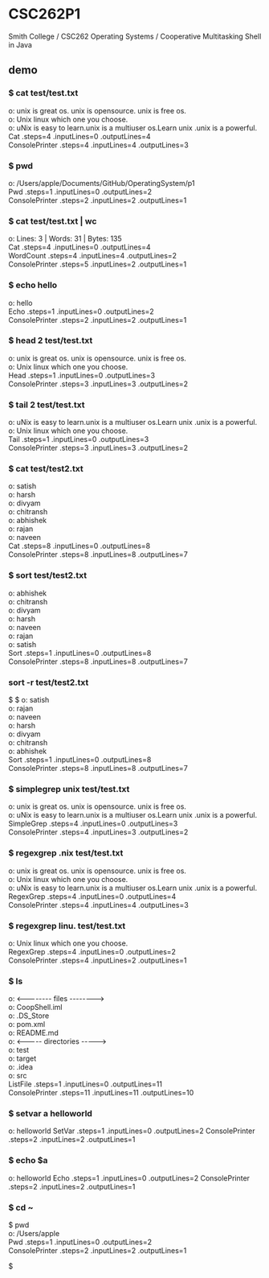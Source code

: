 # CSC262P1
Smith College / CSC262 Operating Systems / Cooperative Multitasking Shell in Java

## demo

### $ cat test/test.txt
o: unix is great os. unix is opensource. unix is free os.\
o: Unix linux which one you choose.\
o: uNix is easy to learn.unix is a multiuser os.Learn unix .unix is a powerful.\
Cat .steps=4 .inputLines=0 .outputLines=4\
ConsolePrinter .steps=4 .inputLines=4 .outputLines=3


### $ pwd
o: /Users/apple/Documents/GitHub/OperatingSystem/p1\
Pwd .steps=1 .inputLines=0 .outputLines=2\
ConsolePrinter .steps=2 .inputLines=2 .outputLines=1


### $ cat test/test.txt | wc 
o: Lines: 3 | Words: 31 | Bytes: 135\
Cat .steps=4 .inputLines=0 .outputLines=4\
WordCount .steps=4 .inputLines=4 .outputLines=2\
ConsolePrinter .steps=5 .inputLines=2 .outputLines=1


### $ echo hello
o: hello\
Echo .steps=1 .inputLines=0 .outputLines=2\
ConsolePrinter .steps=2 .inputLines=2 .outputLines=1


### $ head 2 test/test.txt
o: unix is great os. unix is opensource. unix is free os.\
o: Unix linux which one you choose.\
Head .steps=1 .inputLines=0 .outputLines=3\
ConsolePrinter .steps=3 .inputLines=3 .outputLines=2


### $ tail 2 test/test.txt
o: uNix is easy to learn.unix is a multiuser os.Learn unix .unix is a powerful.\
o: Unix linux which one you choose.\
Tail .steps=1 .inputLines=0 .outputLines=3\
ConsolePrinter .steps=3 .inputLines=3 .outputLines=2


### $ cat test/test2.txt
o: satish\
o: harsh\
o: divyam\
o: chitransh\
o: abhishek\
o: rajan\
o: naveen \
Cat .steps=8 .inputLines=0 .outputLines=8\
ConsolePrinter .steps=8 .inputLines=8 .outputLines=7

### $ sort test/test2.txt
o: abhishek\
o: chitransh\
o: divyam\
o: harsh\
o: naveen\
o: rajan\
o: satish\
Sort .steps=1 .inputLines=0 .outputLines=8\
ConsolePrinter .steps=8 .inputLines=8 .outputLines=7

### sort -r test/test2.txt
$ $ o: satish\
o: rajan\
o: naveen\
o: harsh\
o: divyam\
o: chitransh\
o: abhishek\
Sort .steps=1 .inputLines=0 .outputLines=8\
ConsolePrinter .steps=8 .inputLines=8 .outputLines=7


### $ simplegrep unix test/test.txt
o: unix is great os. unix is opensource. unix is free os.\
o: uNix is easy to learn.unix is a multiuser os.Learn unix .unix is a powerful.\
SimpleGrep .steps=4 .inputLines=0 .outputLines=3\
ConsolePrinter .steps=4 .inputLines=3 .outputLines=2


### $ regexgrep .nix test/test.txt
o: unix is great os. unix is opensource. unix is free os.\
o: Unix linux which one you choose.\
o: uNix is easy to learn.unix is a multiuser os.Learn unix .unix is a powerful.\
RegexGrep .steps=4 .inputLines=0 .outputLines=4\
ConsolePrinter .steps=4 .inputLines=4 .outputLines=3


### $  regexgrep linu. test/test.txt
o: Unix linux which one you choose.\
RegexGrep .steps=4 .inputLines=0 .outputLines=2\
ConsolePrinter .steps=4 .inputLines=2 .outputLines=1


### $ ls
o: <-------- files -------->\
o: CoopShell.iml\
o: .DS_Store\
o: pom.xml\
o: README.md\
o: <----- directories ----->\
o: test\
o: target\
o: .idea\
o: src\
ListFile .steps=1 .inputLines=0 .outputLines=11\
ConsolePrinter .steps=11 .inputLines=11 .outputLines=10


### $ setvar a helloworld
o: helloworld
SetVar .steps=1 .inputLines=0 .outputLines=2
ConsolePrinter .steps=2 .inputLines=2 .outputLines=1


### $ echo $a
o: helloworld
Echo .steps=1 .inputLines=0 .outputLines=2
ConsolePrinter .steps=2 .inputLines=2 .outputLines=1


### $ cd ~
$ pwd\
o: /Users/apple\
Pwd .steps=1 .inputLines=0 .outputLines=2\
ConsolePrinter .steps=2 .inputLines=2 .outputLines=1

$ 
